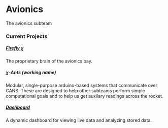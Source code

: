 # Avionics
The avionics subteam 

### Current Projects
##### [Firefly χ](https://www.github.com/curocketengineering/firefly_chi)
The proprietary brain of the avionics bay. 

##### χ-Ants (working name)
Modular, single-purpose arduino-based systems that communicate over CANS. 
These are designed to help other subteams perform simple computational goals
and to help us get auxilary readings across the rocket.

##### [Dashboard](https://www.github.com/curocketengineering/dashboard)
A dynamic dashboard for viewing live data and analyzing stored data.
